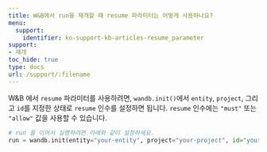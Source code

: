 ```yaml
---
title: W&B에서 run을 재개할 때 resume 파라미터는 어떻게 사용하나요?
menu:
  support:
    identifier: ko-support-kb-articles-resume_parameter
support:
- 재개
toc_hide: true
type: docs
url: /support/:filename
---
```


W&B 에서 `resume` 파라미터를 사용하려면, `wandb.init()`에서 `entity`, `project`, 그리고 `id`를 지정한 상태로 `resume` 인수를 설정하면 됩니다. `resume` 인수에는 `"must"` 또는 `"allow"` 값을 사용할 수 있습니다.

  ```python
  # run 을 이어서 실행하려면 아래와 같이 설정하세요.
  run = wandb.init(entity="your-entity", project="your-project", id="your-run-id", resume="must")
  ```